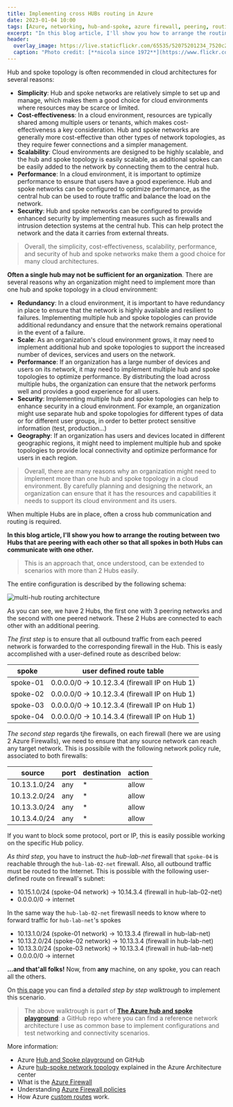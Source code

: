 ```yaml
---
title: Implementing cross HUBs routing in Azure
date: 2023-01-04 10:00
tags: [Azure, networking, hub-and-spoke, azure firewall, peering, routing, chatgpt]
excerpt: "In this blog article, I'll show you how to arrange the routing between two Hubs that are peering with each other so that all spokes in both Hubs can communicate with one other."
header:
  overlay_image: https://live.staticflickr.com/65535/52075201234_7520c2cc60_b.jpg
  caption: "Photo credit: [**nicola since 1972**](https://www.flickr.com/photos/15216811@N06/52075201234)"
---
```


Hub and spoke topology is often recommended in cloud architectures for several reasons:

* **Simplicity**: Hub and spoke networks are relatively simple to set up and manage, which makes them a good choice for cloud environments where resources may be scarce or limited.
* **Cost-effectiveness**: In a cloud environment, resources are typically shared among multiple users or tenants, which makes cost-effectiveness a key consideration. Hub and spoke networks are generally more cost-effective than other types of network topologies, as they require fewer connections and a simpler management.
* **Scalability**: Cloud environments are designed to be highly scalable, and the hub and spoke topology is easily scalable, as additional spokes can be easily added to the network by connecting them to the central hub.
* **Performance**: In a cloud environment, it is important to optimize performance to ensure that users have a good experience. Hub and spoke networks can be configured to optimize performance, as the central hub can be used to route traffic and balance the load on the network.
* **Security**: Hub and spoke networks can be configured to provide enhanced security by implementing measures such as firewalls and intrusion detection systems at the central hub. This can help protect the network and the data it carries from external threats.

> Overall, the simplicity, cost-effectiveness, scalability, performance, and security of hub and spoke networks make them a good choice for many cloud architectures.

**Often a single hub may not be sufficient for an organization**. There are several reasons why an organization might need to implement more than one hub and spoke topology in a cloud environment:

* **Redundancy**: In a cloud environment, it is important to have redundancy in place to ensure that the network is highly available and resilient to failures. Implementing multiple hub and spoke topologies can provide additional redundancy and ensure that the network remains operational in the event of a failure.
* **Scale**: As an organization's cloud environment grows, it may need to implement additional hub and spoke topologies to support the increased number of devices, services and users on the network.
* **Performance**: If an organization has a large number of devices and users on its network, it may need to implement multiple hub and spoke topologies to optimize performance. By distributing the load across multiple hubs, the organization can ensure that the network performs well and provides a good experience for all users.
* **Security**: Implementing multiple hub and spoke topologies can help to enhance security in a cloud environment. For example, an organization might use separate hub and spoke topologies for different types of data or for different user groups, in order to better protect sensitive information (test, production...)
* **Geography**: If an organization has users and devices located in different geographic regions, it might need to implement multiple hub and spoke topologies to provide local connectivity and optimize performance for users in each region.

> Overall, there are many reasons why an organization might need to implement more than one hub and spoke topology in a cloud environment. By carefully planning and designing the network, an organization can ensure that it has the resources and capabilities it needs to support its cloud environment and its users.

When multiple Hubs are in place, often a cross hub communication and routing is required.

**In this blog article, I'll show you how to arrange the routing between two Hubs that are peering with each other so that all spokes in both Hubs can communicate with one other.**

> This is an approach that, once understood, can be extended to scenarios with more than 2 Hubs easily.

The entire configuration is described by the following schema:

![multi-hub routing architecture](https://raw.githubusercontent.com/nicolgit/hub-and-spoke-playground/main/images/routing-without-bgp-fw.png)

As you can see, we have 2 Hubs, the first one with 3 peering networks and the second with one peered network. These 2 Hubs are connected to each other with an additional peering.

_The first step_ is to ensure that all outbound traffic from each peered network is forwarded to the corresponding firewall in the Hub. This is easly accomplished with a user-defined route as described below: 

| spoke | user defined route table |
|---|---|
| spoke-01 | 0.0.0.0/0 -> 10.12.3.4 (firewall IP on Hub 1) |
| spoke-02 | 0.0.0.0/0 -> 10.12.3.4 (firewall IP on Hub 1) |
| spoke-03 | 0.0.0.0/0 -> 10.12.3.4 (firewall IP on Hub 1) |
| spoke-04 | 0.0.0.0/0 -> 10.14.3.4 (firewall IP on Hub 1) |

_The second step_ regards tjhe firewalls, on each firewall (here we are using 2 Azure Firewalls), we need to ensure that any source network can reach any target network. This is possibile with the following network policy rule, associated to both firewalls: 

| source | port | destination | action |
|---|---|---|---|
|10.13.1.0/24 | any | * | allow |
|10.13.2.0/24 | any | * | allow |
|10.13.3.0/24 | any | * | allow |
|10.13.4.0/24 | any | * | allow |

If you want to block some protocol, port or IP, this is easily possible working on the specific Hub policy.

_As third step_, you have to instruct the _hub-lab-net_ firewall that `spoke-04` is reachable through the `hub-lab-02-net` firewall. Also, all outbound traffic must be routed to the Internet. This is possible with the following user-defined route on firewall's subnet:

* 10.15.1.0/24 (spoke-04 network) -> 10.14.3.4 (firewall in hub-lab-02-net)
* 0.0.0.0/0 -> internet

In the same way the `hub-lab-02-net` firewasll needs to know where to forward traffic for `hub-lab-net`'s spokes

* 10.13.1.0/24 (spoke-01 network) -> 10.13.3.4 (firewall in hub-lab-net)
* 10.13.2.0/24 (spoke-02 network) -> 10.13.3.4 (firewall in hub-lab-net)
* 10.13.3.0/24 (spoke-03 network) -> 10.13.3.4 (firewall in hub-lab-net)
* 0.0.0.0/0 -> internet 

**...and that'all folks!** Now, from **any** machine, on any spoke, you can reach all the others.

On [this page](https://github.com/nicolgit/hub-and-spoke-playground/blob/main/scenarios/routing-without-bgp-fw.md) you can find a _detailed step by step walktrough_ to implement this scenario.

> The above walktrough is part of [**The Azure hub and spoke playground**](https://github.com/nicolgit/hub-and-spoke-playground): a GitHub repo where you can find a reference network architecture I use as common base to implement configurations and test networking and connectivity scenarios. 

More information:
* Azure [Hub and Spoke playground](https://github.com/nicolgit/hub-and-spoke-playground) on GitHub
* Azure [hub-spoke network topology](https://learn.microsoft.com/en-us/azure/architecture/reference-architectures/hybrid-networking/hub-spoke?tabs=cli) explained in the Azure Architecture center
* What is the [Azure Firewall](https://learn.microsoft.com/en-us/azure/firewall/overview)
* Understanding [Azure Firewall policies](https://learn.microsoft.com/en-us/azure/firewall-manager/policy-overview)
* How Azure [custom routes](https://learn.microsoft.com/en-us/azure/virtual-network/virtual-networks-udr-overview#custom-routes) work.
